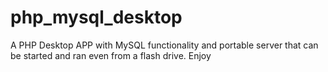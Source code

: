 # php_mysql_desktop
A PHP Desktop APP with MySQL functionality and portable server that can be started and ran even from a flash drive. Enjoy
